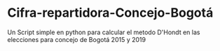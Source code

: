 # Cifra-repartidora-Concejo-Bogotá
Un Script simple en python para calcular el metodo D'Hondt en las elecciones para concejo de Bogotá 2015 y 2019

